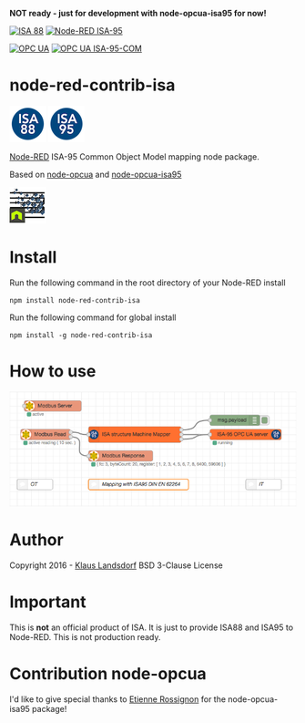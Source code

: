 **NOT ready - just for development with node-opcua-isa95 for now!**

[![ISA 88](http://b.repl.ca/v1/Node--RED-ISA--88-orange.png)](https://isa-88.com/) [![Node-RED ISA-95](http://b.repl.ca/v1/Node--RED-ISA--95-orange.png)](https://isa-95.com/)

[![OPC UA](http://b.repl.ca/v1/OPC-UA-blue.png)](http://opcfoundation.org/) [![OPC UA ISA-95-COM](http://b.repl.ca/v1/OPC_UA-ISA--95--COM-blue.png) ](https://opcfoundation.org/developer-tools/specifications-unified-architecture/isa-95-common-object-model)

node-red-contrib-isa
========================

![Logo](images/logoISA88blue.png) ![Logo](images/logoISA95blue.png)

[Node-RED][1] ISA-95 Common Object Model mapping node package.

Based on [node-opcua][2] and [node-opcua-isa95][4]

![nodeopcua64](images/nodeopcua64.png)

# Install

Run the following command in the root directory of your Node-RED install

    npm install node-red-contrib-isa

Run the following command for global install

    npm install -g node-red-contrib-isa

# How to use

![Logo](examples/ScreenshotV022.png)

# Author
Copyright 2016 - [Klaus Landsdorf][3]
BSD 3-Clause License

# Important

This is **not** an official product of ISA.
It is just to provide ISA88 and ISA95 to Node-RED.
This is not production ready.

# Contribution node-opcua
I'd like to give special thanks to [Etienne Rossignon][5] for the node-opcua-isa95 package! 

[1]:http://nodered.org/
[2]:http://node-opcua.github.io/
[3]:https://github.com/biancode
[4]:https://github.com/node-opcua/node-opcua-isa95
[5]:https://github.com/erossignon
